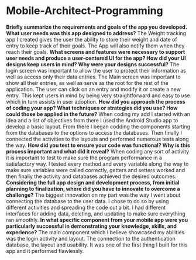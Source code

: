 # Mobile-Architect-Programming

**Briefly summarize the requirements and goals of the app you developed. What user needs was this app designed to address?**
The Weight tracking app I created gives the user the ability to store their weight and date of entry to keep track of their goals. The App will also notify them when they reach their goals.
**What screens and features were necessary to support user needs and produce a user-centered UI for the app? How did your UI designs keep users in mind? Why were your designs successful?**
The login screen was important to allow the user to protect their information as well as access only their data entries. The Main screen was important to show all their entries, as well as serve as the root for the rest of the application. The user can click on an entry and modify it or create a new entry. This kept users in mind by being very straightforward and easy to use which in turn assists in user adoption.
**How did you approach the process of coding your app? What techniques or strategies did you use? How could those be applied in the future?**
When coding my add I started with an idea and a list of objectives from there I used the Android Studio app to develop a basic layout. From there I began codding the components starting from the databases to the options to access the databases. Then finally I connected the activities to the layouts and performed numerous tests along the way.
**How did you test to ensure your code was functional? Why is this process important and what did it reveal?**
When coding any sort of activity it is important to test to make sure the program performance in a satisfactory way. I tested every method and every variable along the way to make sure variables were called correctly, getters and setters worked and then finally the activity and databases achieved the desired outcomes.
**Considering the full app design and development process, from initial planning to finalization, where did you have to innovate to overcome a challenge?**
The biggest innovation on my part was the way I went about connecting the database to the user data. I chose to do so by using different activities and spreading the code out a bit. I had different interfaces for adding data, deleting, and updating to make sure everything ran smoothly.
**In what specific component from your mobile app were you particularly successful in demonstrating your knowledge, skills, and experience?**
The main component which I believe showcased my abilities was the login activity and layout. The connection to the authentication database, the layout and usability. It was one of the first thing I built for this app and it performed flawlessly.
